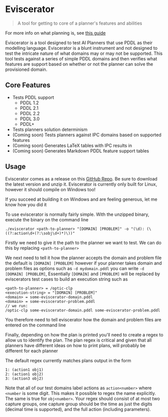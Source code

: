 # Eviscerator
> A tool for getting to core of a planner's features and abilities

For more info on what planning is, see [this guide](https://nergmada.github.io/pddl-reference)

Eviscerator is a tool designed to test AI Planners that use PDDL as their modelling language. Eviscerator is a blunt
instrument and not designed to test the intricate nature of what domains may or may not be supported. This tool tests 
against a series of simple PDDL domains and then verifies what features are support based on whether or not the planner
can solve the provisioned domain.

## Core Features
- Tests PDDL support
    - PDDL 1.2
    - PDDL 2.1
    - PDDL 2.2
    - PDDL 3.0
    - PDDL+
- Tests planners solution determinism
- (Coming soon) Tests planners against IPC domains based on supported features
- (Coming soon) Generates LaTeX tables with IPC results in
- (Coming soon) Generates Markdown PDDL feature support tables

## Usage
Eviscerator comes as a release on this [GitHub Repo](www.github.com/nermgada/eviscerator/releases). Be sure to download
the latest version and unzip it. Eviscerator is currently only built for Linux, however it should compile on Windows too!

If you succeed at building it on Windows and are feeling generous, let me know how you did it

To use eviscerator is normally fairly simple. With the unzipped binary, execute the binary on the command line

    ./eviscerator <path-to-planner> "[DOMAIN] [PROBLEM]" -o "(\d): (\((?:action\d+(?:\sobj\d+)*)\))"

Firstly we need to give it the path to the planner we want to test. We can do this by replacing `<path-to-planner>`

We next need to tell it how the planner accepts the domain and problem file the default is `[DOMAIN] [PROBLEM]` however
if your planner takes domain and problem files as options such as `-d mydomain.pddl` you can write `-d [DOMAIN] [PROBLEM]`, 
Essentially `[DOMAIN]` and `[PROBLEM]` will be replaced by eviscerators test cases to build an execution string such as

```
<path-to-planner> = /optic-clp
<execution-string> = "[DOMAIN] [PROBLEM]"
<domain> = some-eviscerator-domain.pddl
<domain> = some-eviscerator-problem.pddl
// we run:
/optic-clp some-eviscerator-domain.pddl some-eviscerator-problem.pddl
```

You therefore need to tell eviscerator how the domain and problem files are entered on the command line

Finally, depending on how the plan is printed you'll need to create a regex to allow us to identify the plan. The plan regex
is critical and given that all planners have different ideas on how to print plans, will probably be different for each planner

The default regex currently matches plans output in the form
```
1: (action1 obj1)
2: (action1 obj2)
3: (action3 obj2)
```

Note that all of our test domains label actions as `action<number>` where `<number` is some digit. This makes it possible to
regex the name explicitly. The same is true for `obj<number>`. Your regex should consist of at most two capture groups, one capture
group should be the time as just the digits (decimal time is supported), and the full action (including parameters).